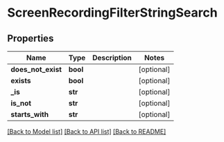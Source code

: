 # ScreenRecordingFilterStringSearch

## Properties
Name | Type | Description | Notes
------------ | ------------- | ------------- | -------------
**does_not_exist** | **bool** |  | [optional] 
**exists** | **bool** |  | [optional] 
**_is** | **str** |  | [optional] 
**is_not** | **str** |  | [optional] 
**starts_with** | **str** |  | [optional] 

[[Back to Model list]](../README.md#documentation-for-models) [[Back to API list]](../README.md#documentation-for-api-endpoints) [[Back to README]](../README.md)


